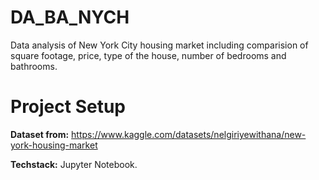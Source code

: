 # DA_BA_NYCH 
Data analysis of New York City housing market including comparision of square footage, price, type of the house, number of bedrooms and bathrooms.

# Project Setup

**Dataset from:** https://www.kaggle.com/datasets/nelgiriyewithana/new-york-housing-market

**Techstack:** Jupyter Notebook.
